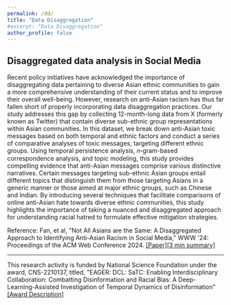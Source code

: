 ```yaml
---
permalink: /dd/
title: "Data Disaggregation"
#excerpt: "Data Disaggregation"
author_profile: false 
---
```


## Disaggregated data analysis in Social Media
Recent policy initiatives have acknowledged the importance of disaggregating data pertaining to diverse Asian ethnic communities to gain a more comprehensive understanding of their current status and to improve their overall well-being. However, research on anti-Asian racism has thus far fallen short of properly incorporating data disaggregation practices. Our study addresses this gap by collecting 12-month-long data from X (formerly known as Twitter) that contain diverse sub-ethnic group representations within Asian communities. In this dataset, we break down anti-Asian toxic messages based on both temporal and ethnic factors and conduct a series of comparative analyses of toxic messages, targeting different ethnic groups. Using temporal persistence analysis, 𝑛-gram-based correspondence analysis, and topic modeling, this study provides compelling evidence that anti-Asian messages comprise various distinctive narratives. Certain messages targeting sub-ethnic Asian groups entail different topics that distinguish them from those targeting Asians in a generic manner or those aimed at major ethnic groups, such as Chinese and Indian. By introducing several techniques that facilitate comparisons of online anti-Asian hate towards diverse ethnic communities, this study highlights the importance of taking a nuanced and disaggregated approach for understanding racial hatred to formulate effective mitigation strategies.

Reference: Fan, et al, "Not All Asians are the Same: A Disaggregated Approach to Identifying Anti-Asian Racism in Social Media," WWW '24: Proceedings of the ACM Web Conference 2024. [[Paper]](https://dl.acm.org/doi/10.1145/3589334.3645630)[[3 min summary]](https://www.youtube.com/watch?v=dnPtcbKamAU&ab_channel=ACMSIGWEB) 

---

This research activity is funded by National Science Foundation under the award, CNS-2210137, titled, "EAGER: DCL: SaTC: Enabling Interdisciplinary Collaboration: Combatting Disinformation and Racial Bias: A Deep-Learning-Assisted Investigation of Temporal Dynamics of Disinformation" [[Award Description]](https://www.nsf.gov/awardsearch/showAward?AWD_ID=2210137) 

